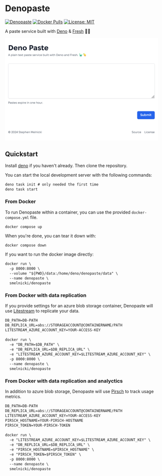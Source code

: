 # Denopaste

[![Denopaste](https://github.com/stephenmelnicki/denopaste/actions/workflows/ci.yml/badge.svg)](https://github.com/stephenmelnicki/denopaste/actions/workflows/ci.yml)
[![Docker Pulls](https://img.shields.io/docker/pulls/smelnicki/denopaste.svg?maxAge=604800)](https://hub.docker.com/r/smelnicki/denopaste)
[![License: MIT](https://img.shields.io/badge/License-MIT-blue.svg)](LICENSE)

A paste service built with [Deno](https://deno.land) &
[Fresh](https://fresh.deno.dev) 🦕🍋

<picture>
  <img
    alt="denopaste.com screenshot"
    src="https://raw.githubusercontent.com/stephenmelnicki/deno_paste/main/.readme-assets/screenshot.png"
  >
</picture>

## Quickstart

Install [deno](https://deno.com) if you haven't already. Then clone the
repository.

You can start the local development server with the following commands:

```
deno task init # only needed the first time
deno task start
```

### From Docker

To run Denopaste within a container, you can use the provided
`docker-compose.yml` file.

```
docker compose up
```

When you're done, you can tear it down with:

```
docker compose down
```

If you want to run the docker image directly:

```
docker run \
  -p 8000:8000 \
  --volume "${PWD}/data:/home/deno/denopaste/data" \
  --name denopaste \
  smelnicki/denopaste
```

### From Docker with data replication

If you provide settings for an azure blob storage container, Denopaste will use
[Litestream](https://litestream.io) to replicate your data.

```
DB_PATH=DB-PATH
DB_REPLICA_URL=abs://STORAGEACCOUNT@CONTAINERNAME/PATH
LITESTREAM_AZURE_ACCOUNT_KEY=YOUR-ACCESS-KEY

docker run \
  -e "DB_PATH=$DB_PATH" \
  -e "DB_REPLICA_URL=$DB_REPLICA_URL" \
  -e "LITESTREAM_AZURE_ACCOUNT_KEY=$LITESTREAM_AZURE_ACCOUNT_KEY" \
  -p 8000:8000 \
  --name denopaste \
  smelnicki/denopaste
```

### From Docker with data replication and analyctics

In addition to azure blob storage, Denopaste will use
[Pirsch](https://pirsch.io) to track usage metrics.

```
DB_PATH=DB-PATH
DB_REPLICA_URL=abs://STORAGEACCOUNT@CONTAINERNAME/PATH
LITESTREAM_AZURE_ACCOUNT_KEY=YOUR-ACCESS-KEY
PIRSCH_HOSTNAME=YOUR-PIRSCH-HOSTNAME
PIRSCH_TOKEN=YOUR-PIRSCH-TOKEN

docker run \
  -e "LITESTREAM_AZURE_ACCOUNT_KEY=$LITESTREAM_AZURE_ACCOUNT_KEY" \
  -e "DB_REPLICA_URL=$DB_REPLICA_URL" \
  -e "PIRSCH_HOSTNAME=$PIRSCH_HOSTNAME" \
  -e "PIRSCH_TOKEN=$PIRSCH_TOKEN" \
  -p 8000:8000 \
  --name denopaste \
  smelnicki/denopaste
```
